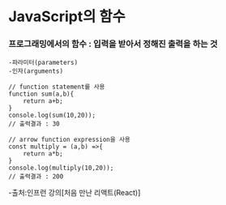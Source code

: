 JavaScript의 함수
==

### 프로그래밍에서의 함수 : 입력을 받아서 정해진 출력을 하는 것

    -파라미터(parameters)
    -인자(arguments)

    // function statement를 사용
    function sum(a,b){
        return a+b;
    }
    console.log(sum(10,20));
    // 출력결과 : 30

    // arrow function expression을 사용
    const multiply = (a,b) =>{
        return a*b;
    }
    console.log(multiply(10,20));
    // 출력결과 : 200



-출처:인프런 강의[처음 만난 리액트(React)]